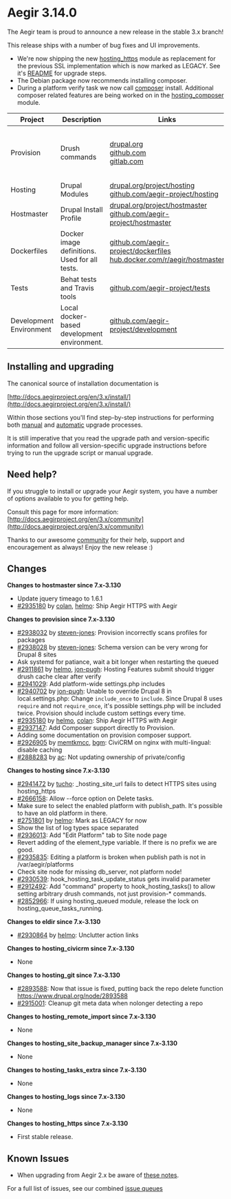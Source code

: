 Aegir 3.14.0
=========

The Aegir team is proud to announce a new release in the stable 3.x branch!

This release ships with a number of bug fixes and UI improvements.


* We're now shipping the new [hosting_https](https://www.drupal.org/project/hosting_https) module as replacement for the previous SSL implementation which is now marked as LEGACY. See it's [README](http://cgit.drupalcode.org/hosting_https/tree/README.md) for upgrade steps.
* The Debian package now recommends installing composer.
* During a platform verify task we now call [composer](https://getcomposer.org/) install. Additional composer related features are being worked on in the [hosting_composer](https://www.drupal.org/project/hosting_composer) module.

| Project   | Description | Links | Status |
|-----------|------------ |-------------------|--------|
| Provision | Drush commands | [drupal.org](https://www.drupal.org/project/provision) <br /> [github.com](https://github.com/aegir-project/provision) <br /> [gitlab.com](https://gitlab.com/aegir/provision)| [![Build Status](https://travis-ci.org/aegir-project/provision.svg?branch=7.x-3.x)](https://travis-ci.org/aegir-project/provision) <br /> [![build status](https://gitlab.com/aegir/provision/badges/7.x-3.x/build.svg)](https://gitlab.com/aegir/provision/)|
| Hosting | Drupal Modules| [drupal.org/project/hosting](https://www.drupal.org/project/hosting) <br /> [github.com/aegir-project/hosting](https://github.com/aegir-project/hosting) | |
| Hostmaster | Drupal Install Profile |[drupal.org/project/hostmaster](https://www.drupal.org/project/hostmaster) <br /> [github.com/aegir-project/hostmaster](https://github.com/aegir-project/hostmaster) | |
| Dockerfiles | Docker image definitions. Used for all tests. | [github.com/aegir-project/dockerfiles](https://github.com/aegir-project/dockerfiles)<br /> [hub.docker.com/r/aegir/hostmaster](https://hub.docker.com/r/aegir/hostmaster) | [![Build Status](https://travis-ci.org/aegir-project/dockerfiles.svg?branch=master)](https://travis-ci.org/aegir-project/dockerfiles) |
| Tests | Behat tests and Travis tools | [github.com/aegir-project/tests](https://github.com/aegir-project/tests) | [![Build Status](https://travis-ci.org/aegir-project/tests.svg?branch=master)](https://travis-ci.org/aegir-project/tests) |
| Development Environment | Local docker-based development environment. | [github.com/aegir-project/development](https://github.com/aegir-project/development) | [![Build Status](https://travis-ci.org/aegir-project/development.svg?branch=master)](https://travis-ci.org/aegir-project/development) |


Installing and upgrading
------------------------

The canonical source of installation documentation is

[http://docs.aegirproject.org/en/3.x/install/](http://docs.aegirproject.org/en/3.x/install/)

Within those sections you'll find step-by-step instructions for performing both [manual](/install/upgrade/#manual-upgrade) and [automatic](/install/upgrade/#upgrades-with-upgradesh-script) upgrade processes.

It is still imperative that you read the upgrade path and version-specific information and follow all version-specific upgrade instructions before trying to run the upgrade script or manual upgrade.


Need help?
----------

If you struggle to install or upgrade your Aegir system, you have a number of options available to you for getting help.

Consult this page for more information: [http://docs.aegirproject.org/en/3.x/community](http://docs.aegirproject.org/en/3.x/community)

Thanks to our awesome [community](http://docs.aegirproject.org/en/3.x/community) for their help, support and encouragement as always! Enjoy the new release :)


Changes
-------

**Changes to hostmaster since 7.x-3.130**

* Update jquery timeago to 1.6.1
* [#2935180](https://www.drupal.org/node/2935180) by [colan](https://www.drupal.org/u/colan), [helmo](https://www.drupal.org/u/helmo): Ship Aegir HTTPS with Aegir


**Changes to provision since 7.x-3.130**

* [#2938032](https://www.drupal.org/node/2938032) by [steven-jones](https://www.drupal.org/u/steven-jones): Provision incorrectly scans profiles for packages
* [#2938028](https://www.drupal.org/node/2938028) by [steven-jones](https://www.drupal.org/u/steven-jones): Schema version can be very wrong for Drupal 8 sites
* Ask systemd for patiance, wait a bit longer when restarting the queued
* [#2911861](https://www.drupal.org/node/2911861) by [helmo](https://www.drupal.org/u/helmo), [jon-pugh](https://www.drupal.org/u/jon-pugh): Hosting Features submit should trigger drush cache clear after verify
* [#2941029](https://www.drupal.org/node/2941029): Add platform-wide settings.php includes
* [#2940702](https://www.drupal.org/node/2940702) by [jon-pugh](https://www.drupal.org/u/jon-pugh): Unable to override Drupal 8 in local.settings.php: Change `include_once` to `include`. Since Drupal 8 uses `require` and not `require_once`, it's possible settings.php will be included twice. Provision should include custom settings every time.
* [#2935180](https://www.drupal.org/node/2935180) by [helmo](https://www.drupal.org/u/helmo), [colan](https://www.drupal.org/u/colan): Ship Aegir HTTPS with Aegir
* [#2937147](https://www.drupal.org/node/2937147): Add Composer support directly to Provision.
* Adding some documentation on provision composer support.
* [#2926905](https://www.drupal.org/node/2926905) by [memtkmcc](https://www.drupal.org/u/memtkmcc), [bgm](https://www.drupal.org/u/bgm): CiviCRM on nginx with multi-lingual: disable caching
* [#2888283](https://www.drupal.org/node/2888283) by [ac](https://www.drupal.org/u/ac): Not updating ownership of private/config


**Changes to hosting since 7.x-3.130**

* [#2941472](https://www.drupal.org/node/2941472) by [tucho](https://www.drupal.org/u/tucho): _hosting_site_url fails to detect HTTPS sites using hosting_https
* [#2666158](https://www.drupal.org/node/2666158): Allow --force option on Delete tasks.
* Make sure to select the enabled platform with publish_path. It's possible to have an old platform in there.
* [#2751801](https://www.drupal.org/node/2751801) by [helmo](https://www.drupal.org/u/helmo): Mark as LEGACY for now
* Show the list of log types space separated
* [#2936013](https://www.drupal.org/node/2936013): Add "Edit Platform" tab to Site node page
* Revert adding of the element_type variable. If there is no prefix we are good.
* [#2935835](https://www.drupal.org/node/2935835): Editing a platform is broken when publish path is not in /var/aegir/platforms
* Check site node for missing db_server, not platform node!
* [#2930539](https://www.drupal.org/node/2930539): hook_hosting_task_update_status gets invalid parameter
* [#2912492](https://www.drupal.org/node/2912492): Add "command" property to hook_hosting_tasks() to allow setting arbitrary drush commands, not just provision-* commands.
* [#2852966](https://www.drupal.org/node/2852966): If using hosting_queued module, release the lock on hosting_queue_tasks_running.



**Changes to eldir since 7.x-3.130**

* [#2930864](https://www.drupal.org/node/2930864) by [helmo](https://www.drupal.org/u/helmo): Unclutter action links


**Changes to hosting_civicrm since 7.x-3.130**

* None


**Changes to hosting_git since 7.x-3.130**

* [#2893588](https://www.drupal.org/node/2893588): Now that issue is fixed, putting back the repo delete function https://www.drupal.org/node/2893588
* [#2915001](https://www.drupal.org/node/2915001): Cleanup git meta data when nolonger detecting a repo



**Changes to hosting_remote_import since 7.x-3.130**

* None


**Changes to hosting_site_backup_manager since 7.x-3.130**

* None


**Changes to hosting_tasks_extra since 7.x-3.130**

* None


**Changes to hosting_logs since 7.x-3.130**

* None


**Changes to hosting_https since 7.x-3.130**

* First stable release.




Known Issues
------------
* When upgrading from Aegir 2.x be aware of [these notes](../install/upgrade/#major-upgrade-from-aegir-6x-2x).

For a full list of issues, see our combined [issue queues](https://www.drupal.org/project/issues?projects=provision%2C+hosting%2C+eldir%2C+Hostmaster+%28Aegir%29%2C+Aegir+Hosting+Git%2C+Aegir+Hosting+tasks+extra%2C+Aegir+Hosting+Logs%2C+Hosting+Site+Backup+Manager%2C+Aegir+Hosting+Remote+Import%2C+Aegir+Hosting+CiviCRM)
